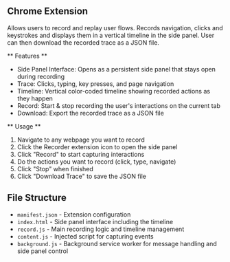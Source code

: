 ## Chrome Extension

Allows users to record and replay user flows. Records navigation, clicks and keystrokes and displays them in a vertical timeline in the side panel. User can then download the recorded trace as a JSON file.

** Features **

- Side Panel Interface: Opens as a persistent side panel that stays open during recording
- Trace: Clicks, typing, key presses, and page navigation
- Timeline: Vertical color-coded timeline showing recorded actions as they happen
- Record: Start & stop recording the user's interactions on the current tab
- Download: Export the recorded trace as a JSON file

** Usage **

1. Navigate to any webpage you want to record
2. Click the Recorder extension icon to open the side panel
3. Click "Record" to start capturing interactions
4. Do the actions you want to record (click, type, navigate)
6. Click "Stop" when finished
7. Click "Download Trace" to save the JSON file

## File Structure

- `manifest.json` - Extension configuration
- `index.html` - Side panel interface including the timeline
- `record.js` - Main recording logic and timeline management
- `content.js` - Injected script for capturing events
- `background.js` - Background service worker for message handling and side panel control